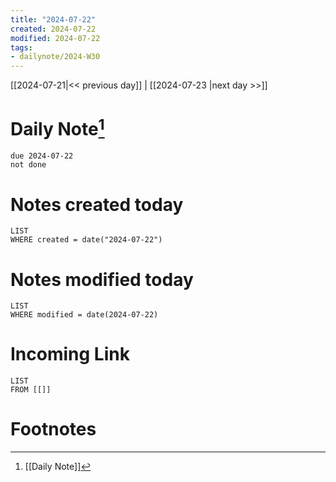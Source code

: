 ```yaml
---
title: "2024-07-22"
created: 2024-07-22
modified: 2024-07-22
tags:
- dailynote/2024-W30
---
```


[[2024-07-21|<< previous day]] | [[2024-07-23 |next day >>]]

# Daily Note[^1]
```tasks
due 2024-07-22
not done
```
# Notes created today
```dataview
LIST
WHERE created = date("2024-07-22")
```
# Notes modified today
```dataview
LIST
WHERE modified = date(2024-07-22)
```
# Incoming Link
```dataview
LIST
FROM [[]]
```
# Footnotes

[^1]: [[Daily Note]]
